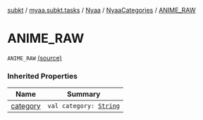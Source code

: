 [subkt](../../../index.md) / [myaa.subkt.tasks](../../index.md) / [Nyaa](../index.md) / [NyaaCategories](index.md) / [ANIME_RAW](./-a-n-i-m-e_-r-a-w.md)

# ANIME_RAW

`ANIME_RAW` [(source)](https://github.com/Myaamori/SubKt/blob/0.1.10/src/main/kotlin/myaa/subkt/tasks/tasks.kt#L784)

### Inherited Properties

| Name | Summary |
|---|---|
| [category](category.md) | `val category: `[`String`](https://kotlinlang.org/api/latest/jvm/stdlib/kotlin/-string/index.html) |
